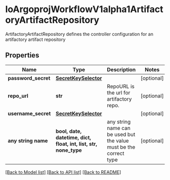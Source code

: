 # IoArgoprojWorkflowV1alpha1ArtifactoryArtifactRepository

ArtifactoryArtifactRepository defines the controller configuration for an artifactory artifact repository

## Properties
Name | Type | Description | Notes
------------ | ------------- | ------------- | -------------
**password_secret** | [**SecretKeySelector**](SecretKeySelector.md) |  | [optional] 
**repo_url** | **str** | RepoURL is the url for artifactory repo. | [optional] 
**username_secret** | [**SecretKeySelector**](SecretKeySelector.md) |  | [optional] 
**any string name** | **bool, date, datetime, dict, float, int, list, str, none_type** | any string name can be used but the value must be the correct type | [optional]

[[Back to Model list]](../README.md#documentation-for-models) [[Back to API list]](../README.md#documentation-for-api-endpoints) [[Back to README]](../README.md)


